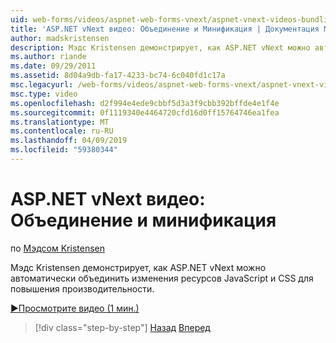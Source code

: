```yaml
---
uid: web-forms/videos/aspnet-web-forms-vnext/aspnet-vnext-videos-bundling-and-minification
title: 'ASP.NET vNext видео: Объединение и Минификация | Документация Майкрософт'
author: madskristensen
description: Мэдс Kristensen демонстрирует, как ASP.NET vNext можно автоматически объединить изменения ресурсов JavaScript и CSS для повышения производительности.
ms.author: riande
ms.date: 09/29/2011
ms.assetid: 8d04a9db-fa17-4233-bc74-6c040fd1c17a
msc.legacyurl: /web-forms/videos/aspnet-web-forms-vnext/aspnet-vnext-videos-bundling-and-minification
msc.type: video
ms.openlocfilehash: d2f994e4ede9cbbf5d3a3f9cbb392bffde4e1f4e
ms.sourcegitcommit: 0f1119340e4464720cfd16d0ff15764746ea1fea
ms.translationtype: MT
ms.contentlocale: ru-RU
ms.lasthandoff: 04/09/2019
ms.locfileid: "59380344"
---
```

# <a name="aspnet-vnext-videos-bundling-and-minification"></a>ASP.NET vNext видео: Объединение и минификация

по [Мэдсом Kristensen](https://github.com/madskristensen)

Мэдс Kristensen демонстрирует, как ASP.NET vNext можно автоматически объединить изменения ресурсов JavaScript и CSS для повышения производительности.

[&#9654;Просмотрите видео (1 мин.)](https://channel9.msdn.com/Blogs/ASP-NET-Site-Videos/aspnet-vnext-videos-bundling-and-minification)

> [!div class="step-by-step"]
> [Назад](aspnet-45-web-forms-strong-typed-data-controls.md)
> [Вперед](getting-started-with-the-next-version-of-aspnet.md)
